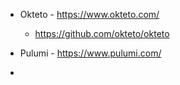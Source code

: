 - Okteto - https://www.okteto.com/ 
	- https://github.com/okteto/okteto

- Pulumi - https://www.pulumi.com/ 
- 